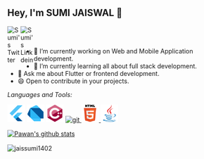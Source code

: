 ## Hey, I'm SUMI JAISWAL 👋


<a href="https://twitter.com/quarantinedsumi">
  <img align="left" alt="Sumi's Twitter" width="30px" src="https://cdn.jsdelivr.net/npm/simple-icons@v3/icons/twitter.svg" />
</a>
<a href="https://www.linkedin.com/in/sumi-jaiswal-678798191/">
  <img align="left" alt="Sumi's Linkdein" width="30px" src="https://cdn.jsdelivr.net/npm/simple-icons@v3/icons/linkedin.svg" />
</a>


<br/>
<br/>



- 🔭 I’m currently working on Web and Mobile Application development.
- 🌱 I’m currently learning all about full stack development.
- 💬 Ask me about Flutter or frontend development.
- 😄 Open to contribute in your projects.



*Languages and Tools:*  

<code><img height="40" width="40" src="https://raw.githubusercontent.com/github/explore/80688e429a7d4ef2fca1e82350fe8e3517d3494d/topics/flutter/flutter.png"></code>
<code><img height="40" width="40" src="https://raw.githubusercontent.com/github/explore/80688e429a7d4ef2fca1e82350fe8e3517d3494d/topics/dart/dart.png"></code>
<img src="https://raw.githubusercontent.com/devicons/devicon/master/icons/cplusplus/cplusplus-original.svg" alt="cplusplus" width="40" height="40"/> </a> <a href="https://www.w3schools.com/css/" target="_blank">  <img src="https://www.vectorlogo.zone/logos/git-scm/git-scm-icon.svg" alt="git" width="40" height="40"/> </a> <a href="https://www.w3.org/html/" target="_blank"> <img src="https://raw.githubusercontent.com/devicons/devicon/master/icons/html5/html5-original-wordmark.svg" alt="html5" width="40" height="40"/> </a> <a href="https://www.adobe.com/in/products/illustrator.html" target="_blank"> <img src="https://raw.githubusercontent.com/devicons/devicon/master/icons/java/java-original.svg" alt="java" width="40" height="40"/> </a> <a href="https://www.linux.org/" target="_blank">  


<a href="https://github.com/jaissumi1402">
 <img align="center" src="https://github-readme-stats.vercel.app/api?username=jaissumi1402&show_icons=true&theme=light&line_height=27" alt="Pawan's github stats"/>
</a>
  <p><img align="center" src="https://github-readme-streak-stats.herokuapp.com/?user=jaissumi1402&" alt="jaissumi1402" /></p>

<div align="center">

</div>


